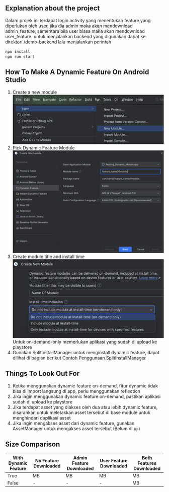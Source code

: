 ## Explanation about the project

Dalam projek ini terdapat login activity yang menentukan feature yang diperlukan oleh user, jika dia admin maka akan mendownload admin_feature, sementara bila user biasa maka akan mendownload user_feature. untuk menjalankan backend yang digunakan dapat ke direktori /demo-backend lalu menjalankan perintah

```
npm install
npm run start
```

## How To Make A Dynamic Feature On Android Studio

1. Create a new module
   ![alt text](./md-image/createModule.png)
2. Pick Dynamic Feature Module
   ![alt text](./md-image/createDynamicFeature.png)
3. Create module title and install time
   ![alt text](./md-image/dynamicFeatureOptions.png)
   Untuk on-demand-only memerlukan aplikasi yang sudah di upload ke playstore
4. Gunakan SplitInstallManager untuk menginstall dynamic feature, dapat dilihat di bagian berikut
   [Contoh Penggunaan SplitInstallManager](https://github.com/kamalMakarim/testing-dynamic-feature/blob/main/app/src/main/java/com/kamal/testingdynamicmodule/dynamic_module/DynamicModuleDownloadUtil.kt)

## Things To Look Out For

1. Ketika menggunakan dynamic feature on-demand, fitur dynamic tidak bisa di import langsung di app, perlu menggunakan reflection
2. Jika ingin menggunakan dynamic feature on-demand, pastikan aplikasi sudah di upload ke playstore
3. Jika terdapat asset yang diakses oleh dua atau lebih dynamic feature, disarankan untuk meletakkan asset tersebut di base module untuk menghindari duplikasi asset
4. Jika ingin mengakses asset dari dynamic feature, gunakan AssetManager untuk mengakses asset tersebut (Belum di uji)

## Size Comparison

| With Dynamic Feature | No Feature Downloaded | Admin Feature Downloaded | User Feature Downloaded | Both Features Downloaded |
| -------------------- | --------------------- | ------------------------ | ----------------------- | ------------------------ |
| True                 | MB                    | MB                       | MB                      | MB                       |
| False                | -                     | -                        | -                       | MB                       |
